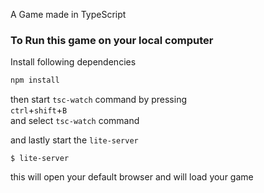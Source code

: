 A Game made in TypeScript

### To Run this game on your local computer
Install following dependencies
```sh  
npm install  
```  
then start `tsc-watch` command by pressing  
`ctrl`+`shift`+`B`  
and select `tsc-watch` command

and lastly start the `lite-server`
```
$ lite-server
```
this will open your default browser and will load your game
